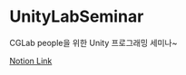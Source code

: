 # UnityLabSeminar
CGLab people을 위한 Unity 프로그래밍 세미나~

[Notion Link](https://www.notion.so/silverjun/19d1b5f16b6949f99276a700e08c398c)
